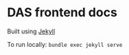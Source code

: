 # DAS frontend docs
Built using [Jekyll]

To run locally: `bundle exec jekyll serve`

[Jekyll]: https://jekyllrb.com
